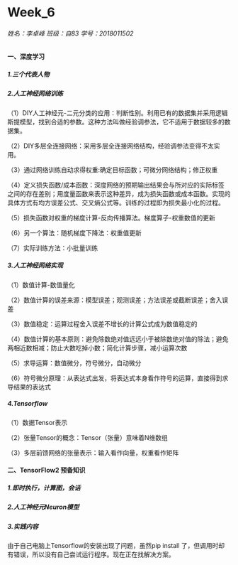 # Week_6

###### 姓名：李卓峰  班级：自83  学号：2018011502

#### 一、深度学习

##### 1.三个代表人物

##### 2.人工神经网络训练

（1）DIY人工神经元-二元分类的应用：判断性别。利用已有的数据集并采用逻辑斯提模型，找到合适的参数。这种方法叫做经验调参法，它不适用于数据较多的数据集。

（2）DIY多层全连接网络：采用多层全连接网络结构，经验调参法变得不太实用。

（3）通过网络训练自动求得权重:确定目标函数；可微分网络结构；修正权重

（4）定义损失函数/成本函数：深度网络的预期输出结果会与所对应的实际标签之间的存在差别；用度量函数来表示这种差异，成为损失函数或成本函数。实现的具体方式有均方误差公式、交叉熵公式等。训练的过程即为损失最小化的过程。

（5）损失函数对权重的梯度计算-反向传播算法。梯度算子-权重数值的更新

（6）另一个算法：随机梯度下降法：权重值更新

（7）实际训练方法：小批量训练

##### 3.人工神经网络实现

（1）数值计算-数值量化

（2）数值计算的误差来源：模型误差；观测误差；方法误差或截断误差；舍入误差

（3）数值稳定：运算过程舍入误差不增长的计算公式成为数值稳定的

（4）数值计算的基本原则：避免除数绝对值远远小于被除数绝对值的除法；避免两相近数相减；防止大数吃掉小数；简化计算步骤，减小运算次数

（5）求导运算：数值微分，符号微分，自动微分

（6）符号微分原理：从表达式出发，将表达式本身看作符号的运算，直接得到求导结果的表达式

##### 4.Tensorflow

（1）数据Tensor表示

（2）张量Tensor的概念：Tensor（张量）意味着N维数组

（3）多层前馈网络的张量表示：输入看作向量，权重看作矩阵

#### 二、TensorFlow2 预备知识

##### 1.即时执行，计算图，会话

##### 2.人工神经元Neuron模型

##### 3.实践内容

由于自己电脑上Tensorflow的安装出现了问题，虽然pip install 了，但调用时却有错误，所以没有自己尝试运行程序。现在正在找解决方案。